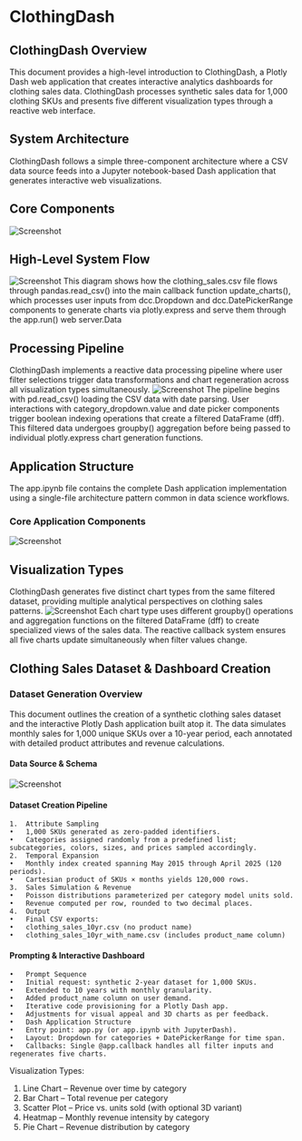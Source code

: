 # ClothingDash
## ClothingDash Overview
This document provides a high-level introduction to ClothingDash, a Plotly Dash web application that creates interactive analytics dashboards for clothing sales data. ClothingDash processes synthetic sales data for 1,000 clothing SKUs and presents five different visualization types through a reactive web interface.

## System Architecture
ClothingDash follows a simple three-component architecture where a CSV data source feeds into a Jupyter notebook-based Dash application that generates interactive web visualizations.

## Core Components
![Screenshot](CC.png)


## High-Level System Flow
![Screenshot](HLSF.png)
This diagram shows how the clothing_sales.csv file flows through pandas.read_csv() into the main callback function update_charts(), which processes user inputs from dcc.Dropdown and dcc.DatePickerRange components to generate charts via plotly.express and serve them through the app.run() web server.Data 

## Processing Pipeline
ClothingDash implements a reactive data processing pipeline where user filter selections trigger data transformations and chart regeneration across all visualization types simultaneously.
![Screenshot](DPP.png)
The pipeline begins with pd.read_csv() loading the CSV data with date parsing. User interactions with category_dropdown.value and date picker components trigger boolean indexing operations that create a filtered DataFrame (dff). This filtered data undergoes groupby() aggregation before being passed to individual plotly.express chart generation functions.

## Application Structure
The app.ipynb file contains the complete Dash application implementation using a single-file architecture pattern common in data science workflows.

### Core Application Components

![Screenshot](CAC.png)

## Visualization Types
ClothingDash generates five distinct chart types from the same filtered dataset, providing multiple analytical perspectives on clothing sales patterns.
![Screenshot](VT.png)
Each chart type uses different groupby() operations and aggregation functions on the filtered DataFrame (dff) to create specialized views of the sales data. The reactive callback system ensures all five charts update simultaneously when filter values change.

## Clothing Sales Dataset & Dashboard Creation

### Dataset Generation Overview

This document outlines the creation of a synthetic clothing sales dataset and the interactive Plotly Dash application built atop it. The data simulates monthly sales for 1,000 unique SKUs over a 10-year period, each annotated with detailed product attributes and revenue calculations.

#### Data Source & Schema
![Screenshot](DSS.png)
#### Dataset Creation Pipeline
    1.	Attribute Sampling
    •	1,000 SKUs generated as zero-padded identifiers.
    •	Categories assigned randomly from a predefined list; subcategories, colors, sizes, and prices sampled accordingly.
    2.	Temporal Expansion
    •	Monthly index created spanning May 2015 through April 2025 (120 periods).
    •	Cartesian product of SKUs × months yields 120,000 rows.
    3.	Sales Simulation & Revenue
    •	Poisson distributions parameterized per category model units sold.
    •	Revenue computed per row, rounded to two decimal places.
    4.	Output
    •	Final CSV exports:
    •	clothing_sales_10yr.csv (no product name)
    •	clothing_sales_10yr_with_name.csv (includes product_name column)

#### Prompting & Interactive Dashboard
    •	Prompt Sequence
    •	Initial request: synthetic 2-year dataset for 1,000 SKUs.
    •	Extended to 10 years with monthly granularity.
    •	Added product_name column on user demand.
    •	Iterative code provisioning for a Plotly Dash app.
    •	Adjustments for visual appeal and 3D charts as per feedback.
    •	Dash Application Structure
    •	Entry point: app.py (or app.ipynb with JupyterDash).
    •	Layout: Dropdown for categories + DatePickerRange for time span.
    •	Callbacks: Single @app.callback handles all filter inputs and regenerates five charts.
Visualization Types:
1.	Line Chart – Revenue over time by category
2.	Bar Chart – Total revenue per category
3.	Scatter Plot – Price vs. units sold (with optional 3D variant)
4.	Heatmap – Monthly revenue intensity by category
5.	Pie Chart – Revenue distribution by category
